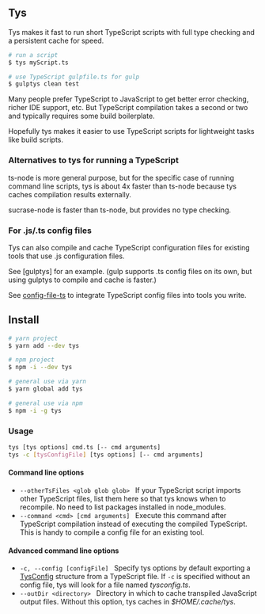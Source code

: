 ## Tys
Tys makes it fast to run short TypeScript scripts with full type checking 
and a persistent cache for speed. 

```bash
# run a script
$ tys myScript.ts

# use TypeScript gulpfile.ts for gulp
$ gulptys clean test
```

Many people prefer TypeScript to JavaScript to get better error checking, 
richer IDE support, etc. But TypeScript compilation takes a second or two
and typically requires some build boilerplate. 

Hopefully tys makes it easier to use TypeScript scripts for lightweight tasks
like build scripts.

### Alternatives to tys for running a TypeScript

ts-node is more general purpose, but for the specific case of running
command line scripts, tys is about 4x faster than ts-node because tys
caches compilation results externally.

sucrase-node is faster than ts-node, but provides no type checking.

### For .js/.ts config files

Tys can also compile and cache TypeScript configuration files for existing tools that 
use .js configuration files.

See [gulptys] for an example. (gulp supports .ts config files on its own, but using
gulptys to compile and cache is faster.)

See [config-file-ts](https://github.com/mighdoll/config-file-ts) to integrate TypeScript config files into tools you write.

## Install 
```bash
# yarn project
$ yarn add --dev tys

# npm project
$ npm -i --dev tys

# general use via yarn
$ yarn global add tys

# general use via npm
$ npm -i -g tys
```

### Usage
```bash
tys [tys options] cmd.ts [-- cmd arguments]
tys -c [tysConfigFile] [tys options] [-- cmd arguments]
```

#### Command line options

* ```--otherTsFiles <glob glob glob> ```
If your TypeScript script imports other TypeScript files, list them here so that tys 
knows when to recompile. No need to list packages installed in node_modules.
* ```--command <cmd> [cmd arguments] ``` 
Execute this command after TypeScript compilation instead of executing the compiled TypeScript.
This is handy to compile a config file for an existing tool.

#### Advanced command line options
* ```-c, --config [configFile] ```
Specify tys options by default exporting a [TysConfig](src/TysConfig.ts) structure from a TypeScript file. If ```-c``` is specified without an config file, tys will look for a file 
named *tysconfig.ts*.
* ```--outDir <directory> ```
Directory in which to cache transpiled JavaScript output files. 
Without this option, tys caches in *$HOME/.cache/tys*. 